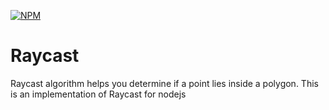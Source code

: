 [![NPM](https://nodei.co/npm/raycast.svg?downloads=true&downloadRank=true)](https://nodei.co/npm/raycast/)&nbsp;&nbsp;


# Raycast
Raycast algorithm helps you determine if a point lies inside a polygon. This is an implementation of Raycast for nodejs
